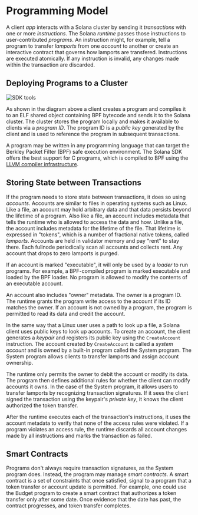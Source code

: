 # Programming Model

A client _app_ interacts with a Solana cluster by sending it _transactions_ with one or more _instructions_. The Solana _runtime_ passes those instructions to user-contributed _programs_. An instruction might, for example, tell a program to transfer _lamports_ from one _account_ to another or create an interactive contract that governs how lamports are transfered. Instructions are executed atomically. If any instruction is invalid, any changes made within the transaction are discarded.

## Deploying Programs to a Cluster

![SDK tools](https://github.com/solana-labs/solana/tree/a4e72ac0375e9521305f992b89bba841ad152eda/book/src/img/sdk-tools.svg)

As shown in the diagram above a client creates a program and compiles it to an ELF shared object containing BPF bytecode and sends it to the Solana cluster. The cluster stores the program locally and makes it available to clients via a _program ID_. The program ID is a _public key_ generated by the client and is used to reference the program in subsequent transactions.

A program may be written in any programming language that can target the Berkley Packet Filter \(BPF\) safe execution environment. The Solana SDK offers the best support for C programs, which is compiled to BPF using the [LLVM compiler infrastructure](https://llvm.org).

## Storing State between Transactions

If the program needs to store state between transactions, it does so using _accounts_. Accounts are similar to files in operating systems such as Linux. Like a file, an account may hold arbitrary data and that data persists beyond the lifetime of a program. Also like a file, an account includes metadata that tells the runtime who is allowed to access the data and how. Unlike a file, the account includes metadata for the lifetime of the file. That lifetime is expressed in "tokens", which is a number of fractional native tokens, called _lamports_. Accounts are held in validator memory and pay "rent" to stay there. Each fullnode periodically scan all accounts and collects rent. Any account that drops to zero lamports is purged.

If an account is marked "executable", it will only be used by a _loader_ to run programs. For example, a BPF-compiled program is marked executable and loaded by the BPF loader. No program is allowed to modify the contents of an executable account.

An account also includes "owner" metadata. The owner is a program ID. The runtime grants the program write access to the account if its ID matches the owner. If an account is not owned by a program, the program is permitted to read its data and credit the account.

In the same way that a Linux user uses a path to look up a file, a Solana client uses public keys to look up accounts. To create an account, the client generates a _keypair_ and registers its public key using the `CreateAccount` instruction. The account created by `CreateAccount` is called a _system account_ and is owned by a built-in program called the System program. The System program allows clients to transfer lamports and assign account ownership.

The runtime only permits the owner to debit the account or modify its data. The program then defines additional rules for whether the client can modify accounts it owns. In the case of the System program, it allows users to transfer lamports by recognizing transaction signatures. If it sees the client signed the transaction using the keypair's _private key_, it knows the client authorized the token transfer.

After the runtime executes each of the transaction's instructions, it uses the account metadata to verify that none of the access rules were violated. If a program violates an access rule, the runtime discards all account changes made by all instructions and marks the transaction as failed.

## Smart Contracts

Programs don't always require transaction signatures, as the System program does. Instead, the program may manage _smart contracts_. A smart contract is a set of constraints that once satisfied, signal to a program that a token transfer or account update is permitted. For example, one could use the Budget program to create a smart contract that authorizes a token transfer only after some date. Once evidence that the date has past, the contract progresses, and token transfer completes.

